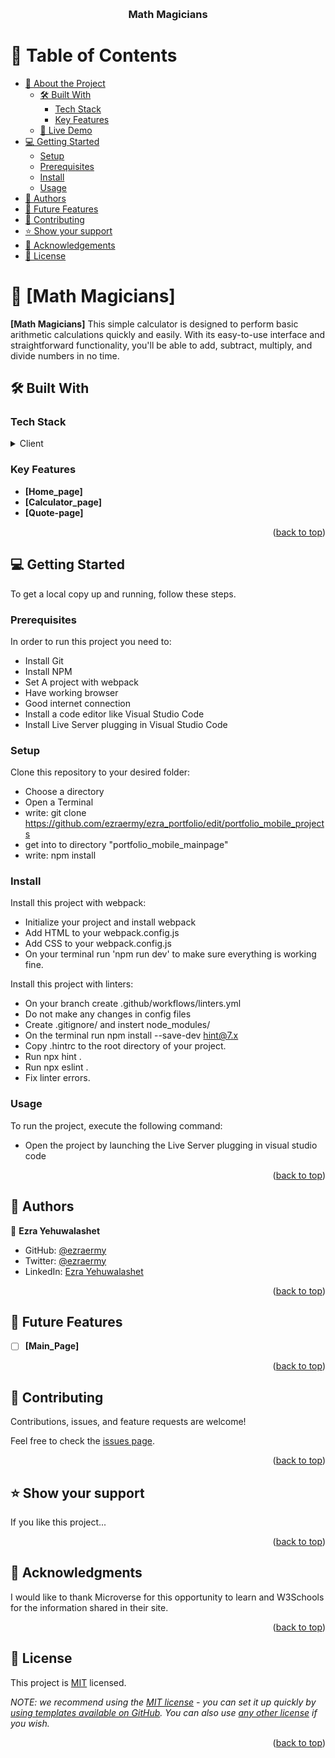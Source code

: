 <a name="math-magicians"></a>

<div align="center">
  <br/>

  <h3><b>Math Magicians</b></h3>

</div>

<!-- TABLE OF CONTENTS -->

# 📗 Table of Contents

- [📖 About the Project](#about-project)
  - [🛠 Built With](#built-with)
    - [Tech Stack](#tech-stack)
    - [Key Features](#key-features)
  - [🚀 Live Demo](#live-demo)
- [💻 Getting Started](#getting-started)
  - [Setup](#setup)
  - [Prerequisites](#prerequisites)
  - [Install](#install)
  - [Usage](#usage)
- [👥 Authors](#authors)
- [🔭 Future Features](#future-features)
- [🤝 Contributing](#contributing)
- [⭐️ Show your support](#support)
- [🙏 Acknowledgements](#acknowledgements)
- [📝 License](#license)

<!-- PROJECT DESCRIPTION -->

# 📖 [Math Magicians] <a name="about-project"></a>

**[Math Magicians]** This simple calculator is designed to perform basic arithmetic calculations quickly and easily. With its easy-to-use interface and straightforward functionality, you'll be able to add, subtract, multiply, and divide numbers in no time.

## 🛠 Built With <a name="built-with"></a>

### Tech Stack <a name="tech-stack"></a>

<details>
  <summary>Client</summary>
  <ul>
    <li><a href="https://html.com/">html</a></li>
    <li><a href="https://www.w3schools.com/css/">css</a></li>
    <li><a href="https://www.javascripttutorial.net/">javascript</a></li>
    <li><a href="https://react.dev/">ReactJS</a></li>
  </ul>
</details>

<!-- Features -->

### Key Features <a name="key-features"></a>

- **[Home_page]**
- **[Calculator_page]**
- **[Quote-page]**

<p align="right">(<a href="#readme-top">back to top</a>)</p>

<!-- LIVE DEMO -->

<!-- GETTING STARTED -->

## 💻 Getting Started <a name="getting-started"></a>

To get a local copy up and running, follow these steps.

### Prerequisites

In order to run this project you need to:
- Install Git
- Install NPM
- Set A project with webpack
- Have working browser
- Good internet connection
- Install a code editor like Visual Studio Code
- Install Live Server plugging in Visual Studio Code

### Setup

Clone this repository to your desired folder:

- Choose a directory
- Open a Terminal
- write: git clone https://github.com/ezraermy/ezra_portfolio/edit/portfolio_mobile_projects
- get into to directory "portfolio_mobile_mainpage"
- write: npm install

### Install

Install this project with webpack:
- Initialize your project and install webpack
- Add HTML to your webpack.config.js
- Add CSS to your webpack.config.js
- On your terminal run 'npm run dev' to make sure everything is working fine.

Install this project with linters:

- On your branch create .github/workflows/linters.yml
- Do not make any changes in config files
- Create .gitignore/ and instert node_modules/
- On the terminal run npm install --save-dev hint@7.x
- Copy .hintrc to the root directory of your project.
- Run npx hint .
- Run npx eslint .
- Fix linter errors.

### Usage

To run the project, execute the following command:

- Open the project by launching the Live Server plugging in visual studio code

<p align="right">(<a href="#readme-top">back to top</a>)</p>

<!-- AUTHORS -->

## 👥 Authors <a name="authors"></a>

👤 **Ezra Yehuwalashet**

- GitHub: [@ezraermy](https://github.com/)
- Twitter: [@ezraermy](https://twitter.com/)
- LinkedIn: [Ezra Yehuwalashet](https://linkedin.com/)

<p align="right">(<a href="#readme-top">back to top</a>)</p>

<!-- FUTURE FEATURES -->

## 🔭 Future Features <a name="future-features"></a>

- [ ] **[Main_Page]**

<p align="right">(<a href="#readme-top">back to top</a>)</p>

<!-- CONTRIBUTING -->

## 🤝 Contributing <a name="contributing"></a>

Contributions, issues, and feature requests are welcome!

Feel free to check the [issues page](../../issues/).

<p align="right">(<a href="#readme-top">back to top</a>)</p>

<!-- SUPPORT -->

## ⭐️ Show your support <a name="support"></a>

If you like this project...

<p align="right">(<a href="#readme-top">back to top</a>)</p>

<!-- ACKNOWLEDGEMENTS -->

## 🙏 Acknowledgments <a name="acknowledgements"></a>

I would like to thank  Microverse for this opportunity to learn and W3Schools for the information shared in their site.

<p align="right">(<a href="#readme-top">back to top</a>)</p>

<!-- FAQ (optional) -->

<!-- LICENSE -->

## 📝 License <a name="license"></a>

This project is [MIT](./LICENSE) licensed.

_NOTE: we recommend using the [MIT license](https://choosealicense.com/licenses/mit/) - you can set it up quickly by [using templates available on GitHub](https://docs.github.com/en/communities/setting-up-your-project-for-healthy-contributions/adding-a-license-to-a-repository). You can also use [any other license](https://choosealicense.com/licenses/) if you wish._

<p align="right">(<a href="#readme-top">back to top</a>)</p>

